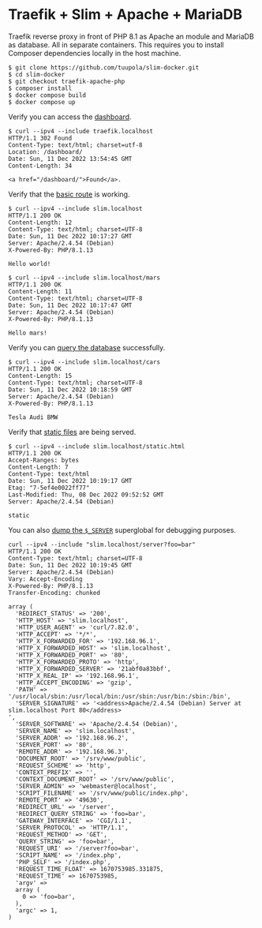 # Traefik + Slim + Apache + MariaDB

Traefik reverse proxy in front of PHP 8.1 as Apache an module and MariaDB as database. All in separate containers. This requires you to install Composer dependencies locally in the host machine.

```
$ git clone https://github.com/tuupola/slim-docker.git
$ cd slim-docker
$ git checkout traefik-apache-php
$ composer install
$ docker compose build
$ docker compose up
```

Verify you can access the [dashboard](http://traefik.localhost/dashboard/).

```
$ curl --ipv4 --include traefik.localhost
HTTP/1.1 302 Found
Content-Type: text/html; charset=utf-8
Location: /dashboard/
Date: Sun, 11 Dec 2022 13:54:45 GMT
Content-Length: 34

<a href="/dashboard/">Found</a>.
```

Verify that the [basic route](https://github.com/tuupola/slim-docker/blob/apache-php/app.php#L43-L51) is working.

```
$ curl --ipv4 --include slim.localhost
HTTP/1.1 200 OK
Content-Length: 12
Content-Type: text/html; charset=UTF-8
Date: Sun, 11 Dec 2022 10:17:27 GMT
Server: Apache/2.4.54 (Debian)
X-Powered-By: PHP/8.1.13

Hello world!

$ curl --ipv4 --include slim.localhost/mars
HTTP/1.1 200 OK
Content-Length: 11
Content-Type: text/html; charset=UTF-8
Date: Sun, 11 Dec 2022 10:17:47 GMT
Server: Apache/2.4.54 (Debian)
X-Powered-By: PHP/8.1.13

Hello mars!
```

Verify you can [query the database](https://github.com/tuupola/slim-docker/blob/apache-php/app.php#L26-L41) successfully.

```
$ curl --ipv4 --include slim.localhost/cars
HTTP/1.1 200 OK
Content-Length: 15
Content-Type: text/html; charset=UTF-8
Date: Sun, 11 Dec 2022 10:18:59 GMT
Server: Apache/2.4.54 (Debian)
X-Powered-By: PHP/8.1.13

Tesla Audi BMW
```

Verify that [static files](https://github.com/tuupola/slim-docker/blob/apache-php/public/static.html) are being served.

```
$ curl --ipv4 --include slim.localhost/static.html
HTTP/1.1 200 OK
Accept-Ranges: bytes
Content-Length: 7
Content-Type: text/html
Date: Sun, 11 Dec 2022 10:19:17 GMT
Etag: "7-5ef4e0022ff77"
Last-Modified: Thu, 08 Dec 2022 09:52:52 GMT
Server: Apache/2.4.54 (Debian)

static
```

You can also [dump the `$_SERVER`](https://github.com/tuupola/slim-docker/blob/apache-php/app.php#L17-L24) superglobal for debugging purposes.

```
curl --ipv4 --include "slim.localhost/server?foo=bar"
HTTP/1.1 200 OK
Content-Type: text/html; charset=UTF-8
Date: Sun, 11 Dec 2022 10:19:45 GMT
Server: Apache/2.4.54 (Debian)
Vary: Accept-Encoding
X-Powered-By: PHP/8.1.13
Transfer-Encoding: chunked

array (
  'REDIRECT_STATUS' => '200',
  'HTTP_HOST' => 'slim.localhost',
  'HTTP_USER_AGENT' => 'curl/7.82.0',
  'HTTP_ACCEPT' => '*/*',
  'HTTP_X_FORWARDED_FOR' => '192.168.96.1',
  'HTTP_X_FORWARDED_HOST' => 'slim.localhost',
  'HTTP_X_FORWARDED_PORT' => '80',
  'HTTP_X_FORWARDED_PROTO' => 'http',
  'HTTP_X_FORWARDED_SERVER' => '21abf0a83bbf',
  'HTTP_X_REAL_IP' => '192.168.96.1',
  'HTTP_ACCEPT_ENCODING' => 'gzip',
  'PATH' => '/usr/local/sbin:/usr/local/bin:/usr/sbin:/usr/bin:/sbin:/bin',
  'SERVER_SIGNATURE' => '<address>Apache/2.4.54 (Debian) Server at slim.localhost Port 80</address>
',
  'SERVER_SOFTWARE' => 'Apache/2.4.54 (Debian)',
  'SERVER_NAME' => 'slim.localhost',
  'SERVER_ADDR' => '192.168.96.2',
  'SERVER_PORT' => '80',
  'REMOTE_ADDR' => '192.168.96.3',
  'DOCUMENT_ROOT' => '/srv/www/public',
  'REQUEST_SCHEME' => 'http',
  'CONTEXT_PREFIX' => '',
  'CONTEXT_DOCUMENT_ROOT' => '/srv/www/public',
  'SERVER_ADMIN' => 'webmaster@localhost',
  'SCRIPT_FILENAME' => '/srv/www/public/index.php',
  'REMOTE_PORT' => '49630',
  'REDIRECT_URL' => '/server',
  'REDIRECT_QUERY_STRING' => 'foo=bar',
  'GATEWAY_INTERFACE' => 'CGI/1.1',
  'SERVER_PROTOCOL' => 'HTTP/1.1',
  'REQUEST_METHOD' => 'GET',
  'QUERY_STRING' => 'foo=bar',
  'REQUEST_URI' => '/server?foo=bar',
  'SCRIPT_NAME' => '/index.php',
  'PHP_SELF' => '/index.php',
  'REQUEST_TIME_FLOAT' => 1670753985.331875,
  'REQUEST_TIME' => 1670753985,
  'argv' =>
  array (
    0 => 'foo=bar',
  ),
  'argc' => 1,
)
```